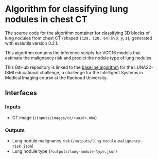# Algorithm for classifying lung nodules in chest CT

The source code for the algorithm container for classifying 3D blocks of lung nodules from chest CT (shaped `[128, 128, 64]` in x, y, z), generated with evalutils version 0.3.1.

This algorithm contains the inference scripts for VGG16 models that estimate the malignancy risk and predict the nodule type of lung nodules. 

This GitHub repository is linked to the [baseline algorithm](https://grand-challenge.org/algorithms/luna22-ismi-baseline/) for the LUNA22-ISMI educational challenge, a challenge for the Intelligent Systems in Medical Imaging course at the Radboud University.

## Interfaces

### Inputs

- CT image (`/inputs/images/ct/<uuid>.mha`)

### Outputs

- Lung nodule malignancy risk (`/outputs/lung-nodule-malignancy-risk.json`)
- Lung nodule type (`/outputs/lung-nodule-type.json`)
